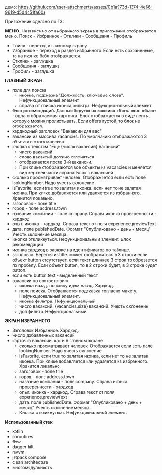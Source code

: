 демо:
https://github.com/user-attachments/assets/0b1a973d-1374-4e66-9619-d5d4451fa60a

Приложение сделано по ТЗ:

**МЕНЮ**. Независимо от выбранного экрана в приложении отображается меню. Поиск - Избранное - Отклики - Сообщения - Профиль
- Поиск - переход к главному экрану
- Избранное - переход в раздел избранного. Если есть сохраненные, то на иконке бабл отображается.
- Отклики - заглушка
- Сообщения - заглушка
- Профиль - заглушка

**ГЛАВНЫЙ ЭКРАН**. 
- поле для поиска
	- иконка, подсказка "Должность, ключевые слова". Нефункциональный элемент
	- справа от поиска иконка фильтра. Нефункциональный элемент
- блок рекомендаций. Данные берутся из массива offers. один объект - одна отображаемая карточка. Блок отображается в виде ленты, которую можно пролистывать. Если offers пустой, то блок не отображается.
- хардкодный заголовок "Вакансии для вас"
- вакансии из массива  vacancies. По умолчанию отображаются 3 объекта с этого массива.
- кнопка с текстом "Еще {число вакансий} вакансий"
	- число вакансий
	- слово вакансий должно склоняться
	- отображается после 3-й вакансии.
	- При клике отображаются все объекты из vacancies и меняется вид верхней части экрана.
Блок с вакансией
- сколько просматривает человек. Отображается если есть поле lookingNumber. Надо учесть склонение
- isFavorite. если true то залитая иконка, если нет то не залитая иконка. При клике добавляется или удаляется из избранного. Хранится локально. 
- заголовок - поле title
- город - поле address.town
- название компании - поле company. Справа иконка проверенности - хардкод
- опыт. иконка - хардкод. Справа текст от поля experience.previewText
- дата. поле publishedDate. Формат "Опубликовано + день + месяц" Учесть склонение месяца.
- Кнопка откликнуться. Нефункциональный элемент.
Блок рекомендации
- иконка хардкод в завязке на идентификатор по таблице.
- заголовок. Берется из title. может отображаться в 3 строки если объект button отсутствует. если текст длиннее 3 строк то обрезается по пробелу. Если объект button, то в 2 строки будет, в 3 строке будет button. 
- если есть button.text - выделенный текст 
- вакансии по соответствию
	- иконка назад. по клику идем назад. Хардкод.
	- поле поиска. Отображается подсказка согласно макету. Нефункциональный элемент. 
	- иконка фильтра. Нефункциональный
	- число вакансий. {vacancies.size} вакансий. Учесть склонение
	- доп фильтр. Нефункциональный

**ЭКРАН ИЗБРАННОГО**
- Заголовок Избранное. Хардкод.
- Число добавленных вакансий
- карточка вакансии. как и в главном экране
	-  сколько просматривает человек. Отображается если есть поле lookingNumber. Надо учесть склонение
	- isFavorite. если true то залитая иконка, если нет то не залитая иконка. При клике добавляется или удаляется из избранного. Хранится локально. 
	- заголовок - поле title
	- город - поле address.town
	- название компании - поле company. Справа иконка проверенности - хардкод
	- опыт. иконка - хардкод. Справа текст от поля experience.previewText
	- дата. поле publishedDate. Формат "Опубликовано + день + месяц" Учесть склонение месяца.
	- Кнопка откликнуться. Нефункциональный элемент.

**Использованный стек**
- kotlin
- coroutines
- flow
- dagger hilt
- mvvm
- jetpack compose
- clean architecture
- многомодульность
